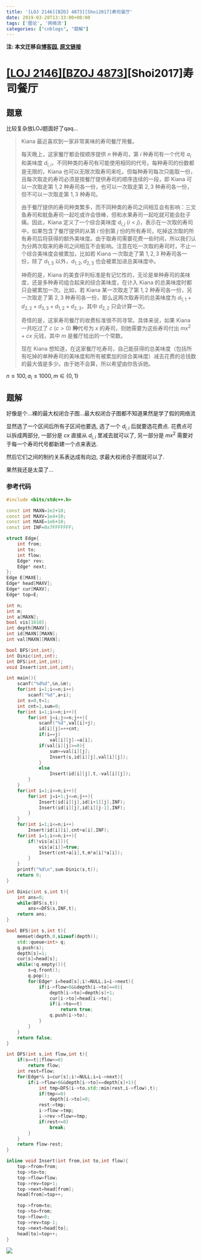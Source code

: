 ```yaml
---
title: '[LOJ 2146][BZOJ 4873][Shoi2017]寿司餐厅'
date: 2019-03-28T13:33:00+00:00
tags: ['图论', '网络流']
categories: ["cnblogs", "题解"]
---
```

**注: 本文迁移自[博客园](https://rvalue.cnblogs.com), [原文链接](http://www.cnblogs.com/rvalue/archive/2019/03/28/10617865.html)**

# [[LOJ 2146]](https://loj.ac/problem/2146)[[BZOJ 4873]](https://www.lydsy.com/JudgeOnline/problem.php?id=4873)[Shoi2017]寿司餐厅

## 题意

比较复杂放LOJ题面好了qaq...

> Kiana 最近喜欢到一家非常美味的寿司餐厅用餐。
>
> 每天晚上，这家餐厅都会按顺序提供 $n$ 种寿司，第 $i$ 种寿司有一个代号 $a_i$ 和美味度 $d_{i, i}$，不同种类的寿司有可能使用相同的代号。每种寿司的份数都是无限的，Kiana 也可以无限次取寿司来吃，但每种寿司每次只能取一份，且每次取走的寿司必须是按餐厅提供寿司的顺序连续的一段，即 Kiana 可以一次取走第 $1, 2$ 种寿司各一份，也可以一次取走第 $2, 3$ 种寿司各一份，但不可以一次取走第 $1, 3$ 种寿司。
>
> 由于餐厅提供的寿司种类繁多，而不同种类的寿司之间相互会有影响：三文鱼寿司和鱿鱼寿司一起吃或许会很棒，但和水果寿司一起吃就可能会肚子痛。因此，Kiana 定义了一个综合美味度 $d_{i, j} \ (i < j)$，表示在一次取的寿司中，如果包含了餐厅提供的从第 $i$ 份到第 $j$ 份的所有寿司，吃掉这次取的所有寿司后将获得的额外美味度。由于取寿司需要花费一些时间，所以我们认为分两次取来的寿司之间相互不会影响。注意在吃一次取的寿司时，不止一个综合美味度会被累加，比如若 Kiana 一次取走了第 $1, 2, 3$ 种寿司各一份，除了 $d_{1, 3}$ 以外，$d_{1, 2}, d_{2, 3}$ 也会被累加进总美味度中。
>
> 神奇的是，Kiana 的美食评判标准是有记忆性的，无论是单种寿司的美味度，还是多种寿司组合起来的综合美味度，在计入 Kiana 的总美味度时都只会被累加一次。比如，若 Kiana 某一次取走了第 $1, 2$ 种寿司各一份，另一次取走了第 $2, 3$ 种寿司各一份，那么这两次取寿司的总美味度为 $d_{1, 1} + d_{2, 2} + d_{3, 3} + d_{1, 2} + d_{2, 3}$，其中 $d_{2, 2}$ 只会计算一次。
>
> 奇怪的是，这家寿司餐厅的收费标准很不同寻常。具体来说，如果 Kiana 一共吃过了 $c \ (c > 0)$ **种**代号为 $x$ 的寿司，则她需要为这些寿司付出 $mx^2 + cx$ 元钱，其中 $m$ 是餐厅给出的一个常数。
>
> 现在 Kiana 想知道，在这家餐厅吃寿司，自己能获得的总美味度（包括所有吃掉的单种寿司的美味度和所有被累加的综合美味度）减去花费的总钱数的最大值是多少。由于她不会算，所以希望由你告诉她。

$n\le 100,a_i\le 1000,m\in\{0,1\}$

## 题解

好像是个...裸的最大权闭合子图...<span class="covered">最大权闭合子图都不知道果然是学了假的网络流</span>

显然选了一个区间后所有子区间也要选, 选了一个 $d_{i,i}$ 后就要选花费点. 花费点可以拆成两部分, 一部分是 $cx$ 直接从 $d_{i,i}$ 里减去就可以了, 另一部分是 $mx^2$ 需要对于每一个寿司代号都新建一个点来表达.

然后它们之间的制约关系表达成有向边, 求最大权闭合子图就可以了.

果然我还是太菜了...

### 参考代码

```cpp
#include <bits/stdc++.h>

const int MAXN=1e2+10;
const int MAXV=1e4+10;
const int MAXE=1e6+10;
const int INF=0x7FFFFFFF;

struct Edge{
	int from;
	int to;
	int flow;
	Edge* rev;
	Edge* next;
};
Edge E[MAXE];
Edge* head[MAXV];
Edge* cur[MAXV];
Edge* top=E;

int n;
int m;
int a[MAXN];
bool vis[1010];
int depth[MAXV];
int id[MAXN][MAXN];
int val[MAXN][MAXN];

bool BFS(int,int);
int Dinic(int,int);
int DFS(int,int,int);
void Insert(int,int,int);

int main(){
	scanf("%d%d",&n,&m);
	for(int i=1;i<=n;i++)
		scanf("%d",a+i);
	int s=0,t=1;
	int cnt=1,sum=0;
	for(int i=1;i<=n;i++){
		for(int j=i;j<=n;j++){
			scanf("%d",val[i]+j);
			id[i][j]=++cnt;
			if(i==j)
				val[i][j]-=a[i];
			if(val[i][j]>=0){
				sum+=val[i][j];
				Insert(s,id[i][j],val[i][j]);
			}
			else
				Insert(id[i][j],t,-val[i][j]);
		}
	}
	for(int i=1;i<=n;i++){
		for(int j=i+1;j<=n;j++){
			Insert(id[i][j],id[i+1][j],INF);
			Insert(id[i][j],id[i][j-1],INF);
		}
	}
	for(int i=1;i<=n;i++)
		Insert(id[i][i],cnt+a[i],INF);
	for(int i=1;i<=n;i++){
		if(!vis[a[i]]){
			vis[a[i]]=true;
			Insert(cnt+a[i],t,m*a[i]*a[i]);
		}
	}
	printf("%d\n",sum-Dinic(s,t));
	return 0;
}

int Dinic(int s,int t){
	int ans=0;
	while(BFS(s,t))
		ans+=DFS(s,INF,t);
	return ans;
}

bool BFS(int s,int t){
	memset(depth,0,sizeof(depth));
	std::queue<int> q;
	q.push(s);
	depth[s]=1;
	cur[s]=head[s];
	while(!q.empty()){
		s=q.front();
		q.pop();
		for(Edge* i=head[s];i!=NULL;i=i->next){
			if(i->flow>0&&depth[i->to]==0){
				depth[i->to]=depth[s]+1;
				cur[i->to]=head[i->to];
				if(i->to==t)
					return true;
				q.push(i->to);
			}
		}
	}
	return false;
}

int DFS(int s,int flow,int t){
	if(s==t||flow<=0)
		return flow;
	int rest=flow;
	for(Edge*& i=cur[s];i!=NULL;i=i->next){
		if(i->flow>0&&depth[i->to]==depth[s]+1){
			int tmp=DFS(i->to,std::min(rest,i->flow),t);
			if(tmp<=0)
				depth[i->to]=0;
			rest-=tmp;
			i->flow-=tmp;
			i->rev->flow+=tmp;
			if(rest<=0)
				break;
		}
	}
	return flow-rest;
}

inline void Insert(int from,int to,int flow){
	top->from=from;
	top->to=to;
	top->flow=flow;
	top->rev=top+1;
	top->next=head[from];
	head[from]=top++;

	top->from=to;
	top->to=from;
	top->flow=0;
	top->rev=top-1;
	top->next=head[to];
	head[to]=top++;
}

```

![](https://pic.rvalue.moe/2021/08/02/24963bee27d7f.jpg)
